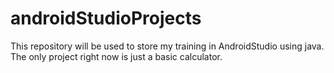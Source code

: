 # androidStudioProjects
This repository will be used to store my training in AndroidStudio using java.
The only project right now is just a basic calculator.
